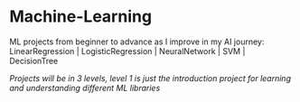 # Machine-Learning
ML projects from beginner to advance as I improve in my AI journey:
LinearRegression | LogisticRegression | NeuralNetwork | SVM | DecisionTree 

*Projects will be in 3 levels, level 1 is just the introduction project for learning and understanding different ML libraries*
